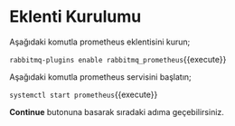 # Eklenti Kurulumu

Aşağıdaki komutla prometheus eklentisini kurun;

`rabbitmq-plugins enable rabbitmq_prometheus`{{execute}}

Aşağıdaki komutla prometheus servisini başlatın;

`systemctl start prometheus`{{execute}}

**Continue** butonuna basarak sıradaki adıma geçebilirsiniz.